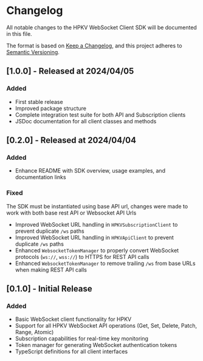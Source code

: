 # Changelog

All notable changes to the HPKV WebSocket Client SDK will be documented in this file.

The format is based on [Keep a Changelog](https://keepachangelog.com/en/1.0.0/),
and this project adheres to [Semantic Versioning](https://semver.org/spec/v2.0.0.html).

## [1.0.0] - Released at 2024/04/05

### Added
- First stable release
- Improved package structure
- Complete integration test suite for both API and Subscription clients
- JSDoc documentation for all client classes and methods

## [0.2.0] - Released at 2024/04/04

### Added
- Enhance README with SDK overview, usage examples, and documentation links

### Fixed
The SDK must be instantiated using base API url, changes were made to work with both base rest API or Websocket API Urls
- Improved WebSocket URL handling in `HPKVSubscriptionClient` to prevent duplicate `/ws` paths
- Improved WebSocket URL handling in `HPKVApiClient` to prevent duplicate `/ws` paths
- Enhanced `WebsocketTokenManager` to properly convert WebSocket protocols (`ws://`, `wss://`) to HTTPS for REST API calls
- Enhanced `WebsocketTokenManager` to remove trailing `/ws` from base URLs when making REST API calls

## [0.1.0] - Initial Release

### Added
- Basic WebSocket client functionality for HPKV
- Support for all HPKV WebSocket API operations (Get, Set, Delete, Patch, Range, Atomic)
- Subscription capabilities for real-time key monitoring
- Token manager for generating WebSocket authentication tokens
- TypeScript definitions for all client interfaces 